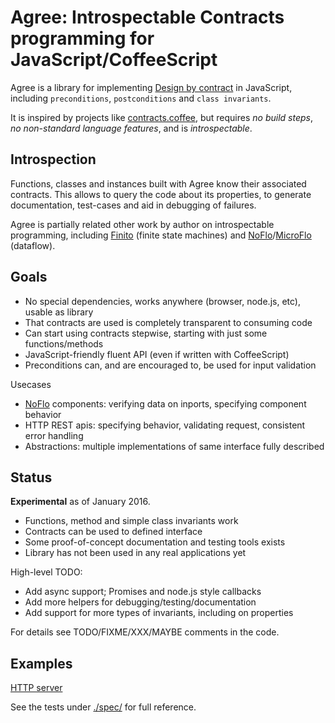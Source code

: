 
# Agree: Introspectable Contracts programming for JavaScript/CoffeeScript

Agree is a library for implementing
[Design by contract](http://en.wikipedia.org/wiki/Design_by_contract) in JavaScript,
including `preconditions`, `postconditions` and `class invariants`.

It is inspired by projects like [contracts.coffee](http://disnetdev.com/contracts.coffee),
but requires *no build steps*, *no non-standard language features*, and is *introspectable*.

## Introspection

Functions, classes and instances built with Agree know their associated contracts.
This allows to query the code about its properties, to generate documentation,
test-cases and aid in debugging of failures.

Agree is partially related other work by author on introspectable programming,
including [Finito](http://finitosm.org) (finite state machines)
and [NoFlo](http://noflojs.org)/[MicroFlo](http://microflo.org) (dataflow).

## Goals

- No special dependencies, works anywhere (browser, node.js, etc), usable as library
- That contracts are used is completely transparent to consuming code
- Can start using contracts stepwise, starting with just some functions/methods
- JavaScript-friendly fluent API (even if written with CoffeeScript)
- Preconditions can, and are encouraged to, be used for input validation

Usecases

- [NoFlo](http://noflojs.org) components: verifying data on inports, specifying component behavior
- HTTP REST apis: specifying behavior, validating request, consistent error handling
- Abstractions: multiple implementations of same interface fully described

## Status

**Experimental** as of January 2016.

* Functions, method and simple class invariants work
* Contracts can be used to defined interface
* Some proof-of-concept documentation and testing tools exists
* Library has not been used in any real applications yet

High-level TODO:

* Add async support; Promises and node.js style callbacks
* Add more helpers for debugging/testing/documentation
* Add support for more types of invariants, including on properties

For details see TODO/FIXME/XXX/MAYBE comments in the code.

## Examples

[HTTP server](./examples/httpserver.coffee)

See the tests under [./spec/](./spec) for full reference.


